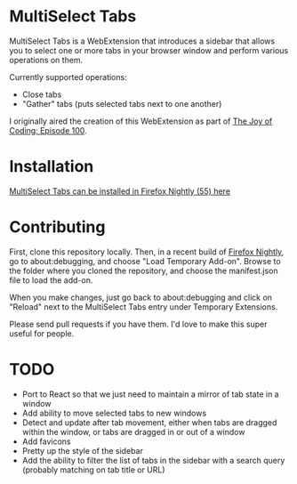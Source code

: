 # MultiSelect Tabs

MultiSelect Tabs is a WebExtension that introduces a sidebar that allows you to select one or more tabs in your browser window and perform various operations on them.

Currently supported operations:

* Close tabs
* "Gather" tabs (puts selected tabs next to one another)

I originally aired the creation of this WebExtension as part of [The Joy of Coding: Episode 100](https://www.reddit.com/r/WatchPeopleCode/comments/6bpb36/live_weekly_1pm_et_on_wednesdays_watch_a_mozilla/).

# Installation

[MultiSelect Tabs can be installed in Firefox Nightly (55) here](https://addons.mozilla.org/en-US/firefox/addon/multiselect-tabs/)

# Contributing

First, clone this repository locally. Then, in a recent build of [Firefox Nightly](http://nightly.mozilla.org/), go to about:debugging, and choose "Load Temporary Add-on". Browse to the folder where you cloned the repository, and choose the manifest.json file to load the add-on.

When you make changes, just go back to about:debugging and click on "Reload" next to the MultiSelect Tabs entry under Temporary Extensions.

Please send pull requests if you have them. I'd love to make this super useful for people.

# TODO
* Port to React so that we just need to maintain a mirror of tab state in a window
* Add ability to move selected tabs to new windows
* Detect and update after tab movement, either when tabs are dragged within the window, or tabs are dragged in or out of a window
* Add favicons
* Pretty up the style of the sidebar
* Add the ability to filter the list of tabs in the sidebar with a search query (probably matching on tab title or URL)

